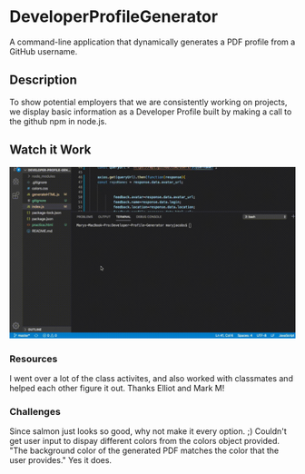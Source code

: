 # DeveloperProfileGenerator
A command-line application that dynamically generates a PDF profile from a GitHub username.

## Description
To show potential employers that we are consistently working on projects, we display basic information as a Developer Profile built by making a call to the github npm in node.js. 

## Watch it Work
![Generator Demo](https://github.com/TheMaryJacobs/Developer-Profile-Generator/blob/master/assets/LookItWorks.gif)


### Resources
I went over a lot of the class activites, and also worked with classmates and helped each other figure it out. Thanks Elliot and Mark M! 

### Challenges
Since salmon just looks so good, why not make it every option. ;)
Couldn't get user input to dispay different colors from the colors object provided. 
"The background color of the generated PDF matches the color that the user provides." Yes it does. 
